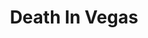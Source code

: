 ---
title: "Death In Vegas"
summary: "Death in Vegas is an electronic rock band from the United Kingdom, a brainchild of Richard Fearless . Tim Holmes was not involved into recording process of \"Trans-Love Energies\", and he is not the part of the current Death in Vegas line up. Influenced by a wide range of musical genres including psychedelic rock, electronic, krautrock, dub and industrial, the band's sound is constantly changing, moving between live rock sounds and electronic. The band was formed in London in 1994 by Fearless and Steve Hellier and signed to Concrete Records under the name of \"Dead Elvis\". Objections from the estate forced them to change their name, and Dead Elvis became the title of their first album instead."
image: "death-in-vegas.jpg"
---